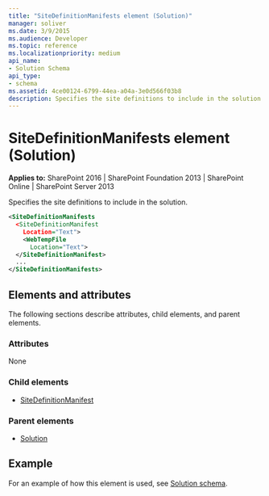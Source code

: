 ```yaml
---
title: "SiteDefinitionManifests element (Solution)"
manager: soliver
ms.date: 3/9/2015
ms.audience: Developer
ms.topic: reference
ms.localizationpriority: medium
api_name:
- Solution Schema
api_type:
- schema
ms.assetid: 4ce00124-6799-44ea-a04a-3e0d566f03b8
description: Specifies the site definitions to include in the solution.
---
```


# SiteDefinitionManifests element (Solution)

**Applies to:** SharePoint 2016 | SharePoint Foundation 2013 | SharePoint Online | SharePoint Server 2013

Specifies the site definitions to include in the solution.

```XML
<SiteDefinitionManifests
  <SiteDefinitionManifest
    Location="Text">
    <WebTempFile
      Location="Text">
  </SiteDefinitionManifest>
  ...
</SiteDefinitionManifests>
```

## Elements and attributes

The following sections describe attributes, child elements, and parent elements.

### Attributes

None

### Child elements

- [SiteDefinitionManifest](sitedefinitionmanifest-element-solution.md)

### Parent elements

- [Solution](solution-element-solution.md)

## Example

For an example of how this element is used, see [Solution schema](solution-schema.md).
